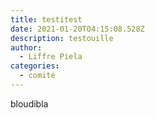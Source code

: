 ```yaml
---
title: testitest
date: 2021-01-20T04:15:08.528Z
description: testouille
author:
  - Liffre Piela
categories:
  - comité
---
```

bloudibla